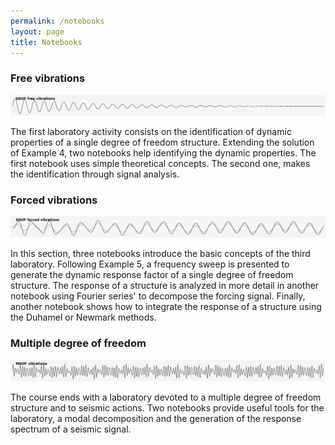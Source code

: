 ```yaml
---
permalink: /notebooks
layout: page
title: Notebooks
---
```


### Free vibrations
![](banner/free.png)

The first laboratory activity consists on the identification of dynamic properties of a single degree of freedom structure.
Extending the solution of Example 4, two notebooks help identifying the dynamic properties.
The first notebook uses simple theoretical concepts. The second one, makes the identification through signal analysis.

### Forced vibrations
![](banner/forced.png)

In this section, three notebooks introduce the basic concepts of the third laboratory.
Following Example 5, a frequency sweep is presented to generate the dynamic response factor of a single degree of freedom structure.
The response of a structure is analyzed in more detail in another notebook using Fourier series' to decompose the forcing signal.
Finally, another notebook shows how to integrate the response of a structure using the Duhamel or Newmark methods.

### Multiple degree of freedom
![](banner/mdof.png)

The course ends with a laboratory devoted to a multiple degree of freedom structure and to seismic actions.
Two notebooks provide useful tools for the laboratory, a modal decomposition and the generation of the response spectrum of a seismic signal.
